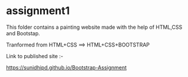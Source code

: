 # assignment1

This folder contains a painting website made with the help of HTML,CSS and Bootstap.

Tranformed from HTML+CSS ==> HTML+CSS+BOOTSTRAP

Link to published site :-

 https://sunidhipd.github.io/Bootstrap-Assignment

